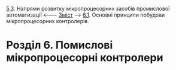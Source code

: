 [5.3](5_3.md). Напрями розвитку мікропроцесорних засобів промислової автоматизації <--- [Зміст](README.md) --> [6.1](6_1.md). Основні принципи побудови мікропроцесорних контролерів.

# Розділ 6. Помислові мікропроцесорні контролери